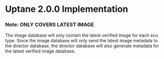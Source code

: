 Uptane 2.0.0 Implementation
======
### Note: ONLY COVERS LATEST IMAGE
The image database will only contain the latest verified image for each ecu type. Since
the image database will only send the latest image metadata to the director database, the
director database will also generate metadata for the latest verified image database.
